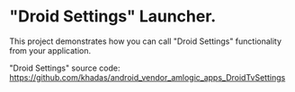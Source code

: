 # "Droid Settings" Launcher.
This project demonstrates how you can call "Droid Settings" functionality from your application.

"Droid Settings" source code: https://github.com/khadas/android_vendor_amlogic_apps_DroidTvSettings